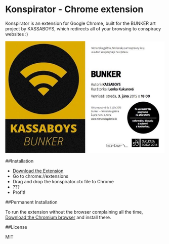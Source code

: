 Konspirator - Chrome extension
=======

Konspirator is an extension for Google Chrome, built for the BUNKER art project by KASSABOYS, which redirects all of your browsing to conspiracy websites :)

![Banner](https://github.com/omaksi/konspirator/raw/master/banner.jpg)

##Installation

* [Download the Extension](https://github.com/omaksi/konspirator/raw/master/build/konspirator.ctx)
* Go to chrome://extensions
* Drag and drop the konspirator.ctx file to Chrome
* ???
* Profit!

##Permanent Installation

To run the extension without the browser complaining all the time, [Download the Chromium browser](https://download-chromium.appspot.com/) and install there.

##License

MIT
